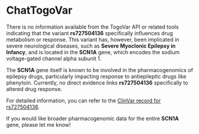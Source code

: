 # ChatTogoVar

There is no information available from the TogoVar API or related tools indicating that the variant **rs727504136** specifically influences drug metabolism or response. This variant has, however, been implicated in severe neurological diseases, such as **Severe Myoclonic Epilepsy in Infancy**, and is located in the **SCN1A** gene, which encodes the sodium voltage-gated channel alpha subunit 1.

The **SCN1A** gene itself is known to be involved in the pharmacogenomics of epilepsy drugs, particularly impacting response to antiepileptic drugs like phenytoin. Currently, no direct evidence links **rs727504136** specifically to altered drug response.

For detailed information, you can refer to the [ClinVar record for rs727504136](https://www.ncbi.nlm.nih.gov/clinvar/variation/167639).

If you would like broader pharmacogenomic data for the entire **SCN1A** gene, please let me know!